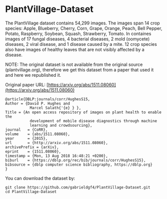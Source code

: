 # PlantVillage-Dataset

The PlantVillage dataset contains 54,299 images. The images span 14 crop species: Apple, Blueberry, Cherry, Corn, Grape, Orange, Peach, Bell Pepper, Potato, Raspberry, Soybean, Squash, Strawberry, Tomato. In containes images of 17 fungal diseases, 4 bacterial diseases, 2 mold (oomycete) diseases, 2 viral disease, and 1 disease caused by a mite. 12 crop species also have
images of healthy leaves that are not visibly affected by a disease. 

NOTE: The original dataset is not available from the original source (plantvillage.org), therefore we get this dataset from a paper that used it and here we republished it. 

Original paper URL: [https://arxiv.org/abs/1511.08060](https://arxiv.org/abs/1511.08060)

    @article{DBLP:journals/corr/HughesS15,
	Author = {David P. Hughes and
               Marcel Salath{'{e} } },
	Title = {An open access repository of images on plant health to enable the
               development of mobile disease diagnostics through machine
               learning and crowdsourcing},
	journal   = {CoRR},
	volume    = {abs/1511.08060},
	year      = {2015},   
	url       = {http://arxiv.org/abs/1511.08060},
	archivePrefix = {arXiv},
	eprint    = {1511.08060},
	timestamp = {Mon, 13 Aug 2018 16:48:21 +0200},
	biburl    = {https://dblp.org/rec/bib/journals/corr/HughesS15},
	bibsource = {dblp computer science bibliography, https://dblp.org}
    }

You can download the dataset by:

    git clone https://github.com/gabrieldgf4/PlantVillage-Dataset.git
    cd PlantVillage-Dataset
